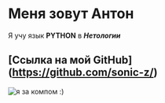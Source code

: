 # Меня зовут Антон
Я учу язык **PYTHON** в ***Нетологии***

## [Ссылка на мой GitHub] (https://github.com/sonic-z/)

![я за компом :)](https://i.pinimg.com/originals/98/9f/d2/989fd2d9519bd3ff1b82b696d53112d9.jpg)